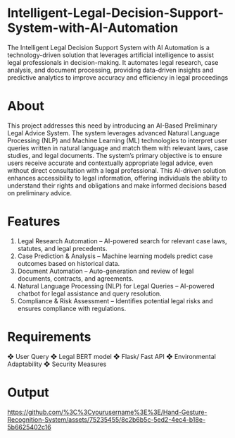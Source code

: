 # Intelligent-Legal-Decision-Support-System-with-AI-Automation
The Intelligent Legal Decision Support System with AI Automation is a technology-driven solution that leverages artificial intelligence to assist legal professionals in decision-making. It automates legal research, case analysis, and document processing, providing data-driven insights and predictive analytics to improve accuracy and efficiency in legal proceedings

# About
This project addresses this need by introducing an AI-Based Preliminary Legal Advice System. The system leverages advanced Natural Language Processing (NLP) and Machine Learning (ML) technologies to interpret user queries written in natural language and match them with relevant laws, case studies, and legal documents. The system’s primary objective is to ensure users receive accurate and contextually appropriate legal advice, even without direct consultation with a legal professional. This AI-driven solution enhances accessibility to legal information, offering individuals the ability to understand their rights and obligations and make informed decisions based on preliminary advice.

# Features
1. Legal Research Automation – AI-powered search for relevant case laws, statutes, and legal precedents.
2. Case Prediction & Analysis – Machine learning models predict case outcomes based on historical data.
3. Document Automation – Auto-generation and review of legal documents, contracts, and agreements.
4. Natural Language Processing (NLP) for Legal Queries – AI-powered chatbot for legal assistance and query resolution.
5. Compliance & Risk Assessment – Identifies potential legal risks and ensures compliance with regulations.

# Requirements
❖ User Query
❖ Legal BERT model
❖ Flask/ Fast API
❖ Environmental Adaptability
❖ Security Measures

# Output
https://github.com/%3C%3Cyourusername%3E%3E/Hand-Gesture-Recognition-System/assets/75235455/8c2b6b5c-5ed2-4ec4-b18e-5b6625402c16
